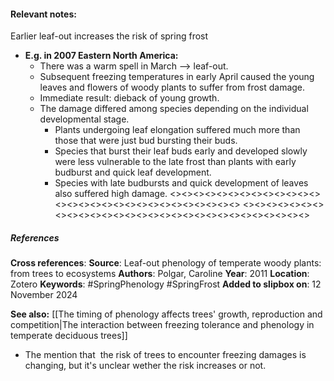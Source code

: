 #### **Relevant notes**:
Earlier leaf-out increases the risk of spring frost
- **E.g. in 2007 Eastern North America:**
	- There was a warm spell in March --> leaf-out. 
	- Subsequent freezing temperatures in early April caused the young leaves and flowers of woody plants to suffer from frost damage.
	- Immediate result: dieback of young growth. 
	- The damage differed among species depending on the individual developmental stage. 
		- Plants undergoing leaf elongation suffered much more than those that were just bud bursting their buds. 
		- Species that burst their leaf buds early and developed slowly were less vulnerable to the late frost than plants with early budburst and quick leaf development. 
		- Species with late budbursts and quick development of leaves also suffered high damage.
<><><><><><><><><><><><><><><><><><><><><><><><><><><><><>
<><><><><><><><><><><><><><><><><><><><><><><><><><><><><>
##### References
**Cross references**: 
**Source**: Leaf-out phenology of temperate woody plants: from trees to ecosystems
**Authors**: Polgar, Caroline
**Year**: 2011
**Location**: Zotero
**Keywords**: #SpringPhenology #SpringFrost
**Added to slipbox on**:  12 November 2024

**See also:** 
[[The timing of phenology affects trees' growth, reproduction and competition|The interaction between freezing tolerance and phenology in temperate deciduous trees]]
- The mention that  the risk of trees to encounter freezing damages is changing, but it's unclear wether the risk increases or not.